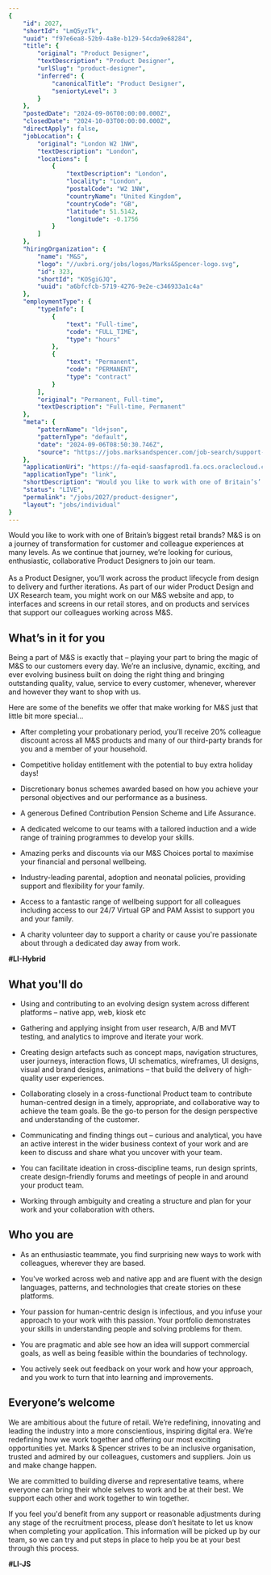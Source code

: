 ```yaml
---
{
	"id": 2027,
	"shortId": "LmQ5yzTk",
	"uuid": "f97e6ea8-52b9-4a8e-b129-54cda9e68284",
	"title": {
		"original": "Product Designer",
		"textDescription": "Product Designer",
		"urlSlug": "product-designer",
		"inferred": {
			"canonicalTitle": "Product Designer",
			"seniortyLevel": 3
		}
	},
	"postedDate": "2024-09-06T00:00:00.000Z",
	"closedDate": "2024-10-03T00:00:00.000Z",
	"directApply": false,
	"jobLocation": {
		"original": "London W2 1NW",
		"textDescription": "London",
		"locations": [
			{
				"textDescription": "London",
				"locality": "London",
				"postalCode": "W2 1NW",
				"countryName": "United Kingdom",
				"countryCode": "GB",
				"latitude": 51.5142,
				"longitude": -0.1756
			}
		]
	},
	"hiringOrganization": {
		"name": "M&S",
		"logo": "//uxbri.org/jobs/logos/Marks&Spencer-logo.svg",
		"id": 323,
		"shortId": "KOSgiGJQ",
		"uuid": "a6bfcfcb-5719-4276-9e2e-c346933a1c4a"
	},
	"employmentType": {
		"typeInfo": [
			{
				"text": "Full-time",
				"code": "FULL_TIME",
				"type": "hours"
			},
			{
				"text": "Permanent",
				"code": "PERMANENT",
				"type": "contract"
			}
		],
		"original": "Permanent, Full-time",
		"textDescription": "Full-time, Permanent"
	},
	"meta": {
		"patternName": "ld+json",
		"patternType": "default",
		"date": "2024-09-06T08:50:30.746Z",
		"source": "https://jobs.marksandspencer.com/job-search/support-functions/london-greater-london/product-designer/300003574563167?utm_source=Indeed&utm_medium=organic&utm_campaign=Indeed"
	},
	"applicationUri": "https://fa-eqid-saasfaprod1.fa.ocs.oraclecloud.com/hcmUI/CandidateExperience/en/sites/CX_1/requisitions/preview/73158/apply/email?utm_medium=organic&utm_source=Indeed",
	"applicationType": "link",
	"shortDescription": "Would you like to work with one of Britain’s’ biggest retail brands? M&S is on a journey of transformation for customer and colleague experiences at many levels. As we continue that journey, we’re’",
	"status": "LIVE",
	"permalink": "/jobs/2027/product-designer",
	"layout": "jobs/individual"
}
---
```

<p>Would you like to work with one of Britain’s biggest retail brands? M&amp;S is on a journey of transformation for customer and colleague experiences at many levels. As we continue that journey, we’re looking for curious, enthusiastic, collaborative Product Designers to join our team.<br><br>As a Product Designer, you’ll work across the product lifecycle from design to delivery and further iterations. As part of our wider Product Design and UX Research team, you might work on our M&amp;S website and app, to interfaces and screens in our retail stores, and on products and services that support our colleagues working across M&amp;S.</p><h2>What’s in it for you</h2><p>Being a part of M&amp;S is exactly that – playing your part to bring the magic of M&amp;S to our customers every day. We’re an inclusive, dynamic, exciting, and ever evolving business built on doing the right thing and bringing outstanding quality, value, service to every customer, whenever, wherever and however they want to shop with us.</p><p>Here are some of the benefits we offer that make working for M&amp;S just that little bit more special…</p><ul><li><p>After completing your probationary period, you’ll receive 20% colleague discount across all M&amp;S products and many of our third-party brands for you and a member of your household.</p></li><li><p>Competitive holiday entitlement with the potential to buy extra holiday days!</p></li><li><p>Discretionary bonus schemes awarded based on how you achieve your personal objectives and our performance as a business.</p></li><li><p>A generous Defined Contribution Pension Scheme and Life Assurance.</p></li><li><p>A dedicated welcome to our teams with a tailored induction and a wide range of training programmes to develop your skills.</p></li><li><p>Amazing perks and discounts via our M&amp;S Choices portal to maximise your financial and personal wellbeing.</p></li><li><p>Industry-leading parental, adoption and neonatal policies, providing support and flexibility for your family.</p></li><li><p>Access to a fantastic range of wellbeing support for all colleagues including access to our 24/7 Virtual GP and PAM Assist to support you and your family.</p></li><li><p>A charity volunteer day to support a charity or cause you're passionate about through a dedicated day away from work.</p></li></ul><p><strong>#LI-Hybrid</strong></p><h2>What you'll do</h2><ul><li><p>Using and contributing to an evolving design system across different platforms – native app, web, kiosk etc</p></li><li><p>Gathering and applying insight from user research, A/B and MVT testing, and analytics to improve and iterate your work.</p></li><li><p>Creating design artefacts such as concept maps, navigation structures, user journeys, interaction flows, UI schematics, wireframes, UI designs, visual and brand designs, animations – that build the delivery of high-quality user experiences.</p></li><li><p>Collaborating closely in a cross-functional Product team to contribute human-centred design in a timely, appropriate, and collaborative way to achieve the team goals. Be the go-to person for the design perspective and understanding of the customer.</p></li><li><p>Communicating and finding things out – curious and analytical, you have an active interest in the wider business context of your work and are keen to discuss and share what you uncover with your team.</p></li><li><p>You can facilitate ideation in cross-discipline teams, run design sprints, create design-friendly forums and meetings of people in and around your product team.</p></li><li><p>Working through ambiguity and creating a structure and plan for your work and your collaboration with others.</p></li></ul><h2>Who you are</h2><ul><li><p>As an enthusiastic teammate, you find surprising new ways to work with colleagues, wherever they are based.</p></li><li><p>You've worked across web and native app and are fluent with the design languages, patterns, and technologies that create stories on these platforms.</p></li><li><p>Your passion for human-centric design is infectious, and you infuse your approach to your work with this passion. Your portfolio demonstrates your skills in understanding people and solving problems for them.</p></li><li><p>You are pragmatic and able see how an idea will support commercial goals, as well as being feasible within the boundaries of technology.</p></li><li><p>You actively seek out feedback on your work and how your approach, and you work to turn that into learning and improvements.</p></li></ul><h2>Everyone’s welcome</h2><p>We are ambitious about the future of retail. We’re redefining, innovating and leading the industry into a more conscientious, inspiring digital era. We’re redefining how we work together and offering our most exciting opportunities yet. Marks &amp; Spencer strives to be an inclusive organisation, trusted and admired by our colleagues, customers and suppliers. Join us and make change happen.</p><p>We are committed to building diverse and representative teams, where everyone can bring their whole selves to work and be at their best. We support each other and work together to win together.</p><p>If you feel you'd benefit from any support or reasonable adjustments during any stage of the recruitment process, please don’t hesitate to let us know when completing your application. This information will be picked up by our team, so we can try and put steps in place to help you be at your best through this process.</p><p><strong>#LI-JS</strong></p>
